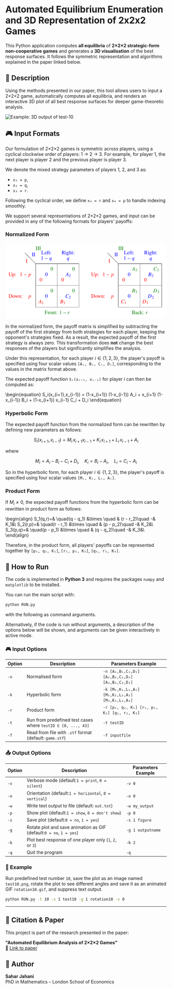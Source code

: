 # Automated Equilibrium Enumeration and 3D Representation of 2x2x2 Games

This Python application computes **all equilibria** of **2×2×2 strategic-form non-cooperative games** and generates a **3D visualisation** of the best response surfaces. It follows the symmetric representation and algorithms explained in the paper linked below.

## 📌 Description

Using the methods presented in our paper, this tool allows users to input a 2×2×2 game, automatically computes all equilibria, and renders an interactive 3D plot of all best response surfaces for deeper game-theoretic analysis.

![Example: 3D output of test-10](test-10.gif)

## 🎮 Input Formats

Our formulation of 2×2×2 games is symmetric across players, using a cyclical clockwise order of players: 1 → 2 → 3. For example, for player 1, the next player is player 2 and the previous player is player 3. 

We denote the mixed strategy parameters of players 1, 2, and 3 as:

- `x₁ = p`,  
- `x₂ = q`,  
- `x₃ = r`.

Following the cyclical order, we define `x₀ = r` and `x₄ = p` to handle indexing smoothly.

We support several representations of 2×2×2 games, and input can be provided in any of the following formats for players' payoffs:

###  Normalized Form

![Normalized matrix representation of 2x2x2 games](2x2x2_normalized_matrix.png)

In the normalized form, the payoff matrix is simplified by subtracting the payoff of the first strategy from both strategies for each player, keeping the opponent's strategies fixed. As a result, the expected payoff of the first strategy is always zero. This transformation does **not** change the best responses of the players but significantly simplifies the analysis.

Under this representation, for each player $i \in \{1,2,3\}$, the player's payoff is specified using four scalar values `[Aᵢ, Bᵢ, Cᵢ, Dᵢ]`, corresponding to the values in the matrix format above.

The expected payoff function `Sᵢ(xᵢ₊₁, xᵢ₋₁)` for player $i$ can then be computed as:


\begin{equation}
    S_i(x_{i+1},x_{i-1}) = (1-x_{i+1}) (1-x_{i-1}) A_i + x_{i+1} (1-x_{i-1}) B_i + (1-x_{i+1}) x_{i-1} C_i + D_i
\end{equation}

### Hyperbolic Form 

The expected payoff function from the normalized form can be rewritten by defining new parameters as follows:

$$
S_i(x_{i+1}, x_{i-1}) = M_i \, x_{i+1} x_{i-1} + K_i \, x_{i+1} + L_i \, x_{i-1} + A_i
$$

where

$$
M_i = A_i - B_i - C_i + D_i, \quad K_i = B_i - A_i,  \quad L_i = C_i - A_i
$$

So in the hyperbolic form, for each player $i \in \{1, 2, 3\}$, the player's payoff is specified using four scalar values `[Mᵢ, Kᵢ, Lᵢ, Aᵢ]`.


### Product Form 

If $M_i \neq 0$, the expected payoff functions from the hyperbolic form can be rewritten in product form as follows:

\begin{align}
		S_1(q,r)=& \quad(q - q_1) &\times \quad & (r - r_2)\quad -& K_1&\\
		S_2(r,p)=& \quad(r - r_1) &\times \quad & (p - p_2)\quad -& K_2&\\
		S_3(p,q)=& \quad(p - p_1) &\times \quad & (q - q_2)\quad -& K_3&\\
\end{align}

Therefore, in the product form, all players' payoffs can be represented together by ``[p₁, q₂, K₁]``, ``[r₁, p₂, K₂]``, ``[q₁, r₂, K₃]``.

## 🚀 How to Run

The code is implemented in **Python 3** and requires the packages `numpy` and `matplotlib` to be installed.

You can run the main script with:

```bash
python RUN.py
```
with the following as command arguments. 

Alternatively, if the code is run without arguments, a description of the options below will be shown, and arguments can be given interactively in active mode.

### 🎮 Input Options
| Option | Description | Parameters Example |
|--------|-------------|--------------------|
| `-n`   | Normalised form | `-n [A₁,B₁,C₁,D₁] [A₂,B₂,C₂,D₂] [A₃,B₃,C₃,D₃]` |
| `-k`   | Hyperbolic form | `-k [M₁,K₁,L₁,A₁] [M₂,K₂,L₂,A₂] [M₃,K₃,L₃,A₃]` |
| `-r`   | Product form | `-r [p₁, q₂, K₁] [r₁, p₂, K₂] [q₁, r₂, K₃]` |
| `-t`   | Run from predefined test cases where `testID ∈ [0, ..., 43]` | `-t testID` |
| `-f`   | Read from file with `.stf` format (default: `game.stf`) | `-f inputfile` |

### 📤 Output Options

| Option | Description | Parameters Example |
|--------|-------------|--------------------|
| `-v`   | Verbose mode (default:`1 = print`, `0 = silent`) | `-v 0` |
| `-o`   | Orientation (default:`1 = horizontal`, `0 = vertical`) | `-o 0` |
| `-w`   | Write text output to file (default: `out.txt`) | `-w my_output` |
| `-p`   | Show plot (default:`1 = show`, `0 = don't show`) | `-p 0` |
| `-s`   | Save plot (default:`0 = no`, `1 = yes`) | `-s 1 figure` |
| `-g`   | Rotate plot and save animation as GIF (default:`0 = no`, `1 = yes`) | `-g 1 outputname` |
| `-b`   | Plot best response of one player only (`1`, `2`, or `3`) | `-b 2` |
| `-q`   | Quit the program | `-q` |

### 🧪 Example

Run predefined test number `10`, save the plot as an image named `test10.png`, rotate the plot to see different angles and save it as an animated GIF `rotation10.gif`, and suppress text output.

```bash
python RUN.py -t 10 -s 1 test10 -g 1 rotation10 -v 0
```
---
## 📄 Citation & Paper

This project is part of the research presented in the paper:

**"Automated Equilibrium Analysis of 2×2×2 Games"**  
📄 [Link to paper](https://dl.acm.org/doi/10.1007/978-3-031-15714-1_13)

## 👤 Author

**Sahar Jahani**  
PhD in Mathematics – London School of Economics

